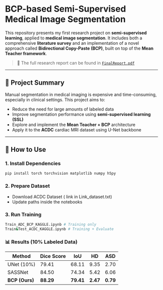 # BCP-based Semi-Supervised Medical Image Segmentation

This repository presents my first research project on **semi-supervised learning**, applied to **medical image segmentation**. It includes both a comprehensive **literature survey** and an implementation of a novel approach called **Bidirectional Copy-Paste (BCP)**, built on top of the **Mean Teacher framework**.

> 📄 The full research report can be found in [`FinalReport.pdf`](./FinalReport.pdf)

---

## 🧠 Project Summary

Manual segmentation in medical imaging is expensive and time-consuming, especially in clinical settings. This project aims to:

- Reduce the need for large amounts of labeled data
- Improve segmentation performance using **semi-supervised learning (SSL)**
- Explore and implement the **Mean Teacher + BCP** architecture
- Apply it to the **ACDC** cardiac MRI dataset using U-Net backbone

---

## 🚀 How to Use

### 1. Install Dependencies
```bash
pip install torch torchvision matplotlib numpy h5py
```

### 2. Prepare Dataset 
- Download ACDC Dataset ( link in Link_dataset.txt)
- Update paths inside the notebooks 

### 3. Run Training 
```bash 
Train_ADC_BCP_KAGGLE.ipynb # Training only 
Train&Test_ACDC_KAGGLE.ipynb # Training + Evaluate 
```
### 📊 Results (10% Labeled Data)

| **Method**     | **Dice Score** | **IoU**  | **HD**   | **ASD**  |
|----------------|----------------|----------|----------|----------|
| UNet (10%)     | 79.41          | 68.11    | 9.35     | 2.70     |
| SASSNet        | 84.50          | 74.34    | 5.42     | 6.06     |
| **BCP (Ours)** | **88.29**      | **79.41**| **2.47** | **0.79** |


